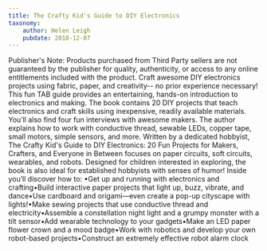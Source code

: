```yaml
---
title: The Crafty Kid's Guide to DIY Electronics
taxonomy:
	author: Helen Leigh
	pubdate: 2018-12-07
---
```

Publisher's Note: Products purchased from Third Party sellers are not guaranteed by the publisher for quality, authenticity, or access to any online entitlements included with the product. Craft awesome DIY electronics projects using fabric, paper, and creativity-- no prior experience necessary! This fun TAB guide provides an entertaining, hands-on introduction to electronics and making. The book contains 20 DIY projects that teach electronics and craft skills using inexpensive, readily available materials. You’ll also find four fun interviews with awesome makers. The author explains how to work with conductive thread, sewable LEDs, copper tape, small motors, simple sensors, and more. Written by a dedicated hobbyist, The Crafty Kid's Guide to DIY Electronics: 20 Fun Projects for Makers, Crafters, and Everyone in Between focuses on paper circuits, soft circuits, wearables, and robots. Designed for children interested in exploring, the book is also ideal for established hobbyists with senses of humor! Inside you’ll discover how to: •Get up and running with electronics and crafting•Build interactive paper projects that light up, buzz, vibrate, and dance•Use cardboard and origami—even create a pop-up cityscape with lights!•Make sewing projects that use conductive thread and electricity•Assemble a constellation night light and a grumpy monster with a tilt sensor•Add wearable technology to your gadgets•Make an LED paper flower crown and a mood badge•Work with robotics and develop your own robot-based projects•Construct an extremely effective robot alarm clock